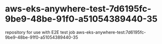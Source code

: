 # aws-eks-anywhere-test-7d6195fc-9be9-48be-91f0-a51054389440-35
repository for use with E2E test job aws-eks-anywhere-test:7d6195fc-9be9-48be-91f0-a51054389440-35
